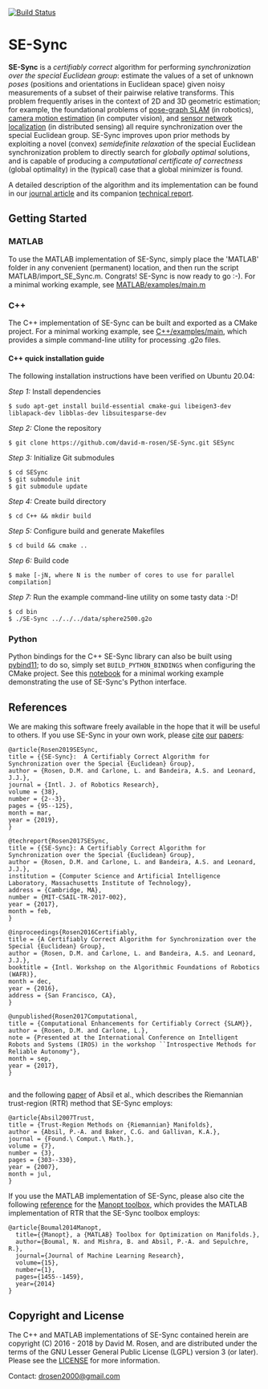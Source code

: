 [![Build Status](https://travis-ci.org/david-m-rosen/SE-Sync.svg?branch=master)](https://travis-ci.org/david-m-rosen/SE-Sync)

# SE-Sync


**SE-Sync** is a *certifiably correct* algorithm for performing *synchronization over the special Euclidean group*: estimate the values of a set of unknown *poses* (positions and orientations in Euclidean space) given noisy measurements of a subset of their pairwise relative transforms.  This problem frequently arises in the context of 2D and 3D geometric estimation; for example, the foundational problems of [pose-graph SLAM](http://domino.informatik.uni-freiburg.de/teaching/ws11/robotics2/pdfs/ls-slam-tutorial.pdf) (in robotics), [camera motion estimation](http://cmp.felk.cvut.cz/ftp/articles/pajdla/Martinec-Pajdla-CVPR-2007.pdf) (in computer vision), and [sensor network localization](https://www.ncbi.nlm.nih.gov/pmc/articles/PMC3741000/) (in distributed sensing) all require synchronization over the special Euclidean group.  SE-Sync improves upon prior methods by exploiting a novel (convex) *semidefinite relaxation* of the special Euclidean synchronization problem to directly search for *globally optimal* solutions, and is capable of producing a *computational certificate of correctness* (global optimality) in the (typical) case that a global minimizer is found.

A detailed description of the algorithm and its implementation can be found in our [journal article](https://github.com/david-m-rosen/SE-Sync/blob/master/SE-Sync%20-%20A%20certifiably%20correct%20algorithm%20for%20synchronization%20over%20the%20special%20Euclidean%20group.pdf) and its companion [technical report](https://github.com/david-m-rosen/SE-Sync/blob/master/SE-Sync%20-%20A%20Certifiably%20Correct%20Algorithm%20for%20Synchronization%20over%20the%20Special%20Euclidean%20Group.pdf).



## Getting Started

### MATLAB

To use the MATLAB implementation of SE-Sync, simply place the 'MATLAB' folder in any convenient (permanent) location, and then run the script MATLAB/import_SE_Sync.m.  Congrats!  SE-Sync is now ready to go :-).  For a minimal working example, see [MATLAB/examples/main.m](https://github.com/david-m-rosen/SE-Sync/blob/master/MATLAB/examples/main.m)

### C++

The C++ implementation of SE-Sync can be built and exported as a CMake project.  For a minimal working example, see [C++/examples/main](https://github.com/david-m-rosen/SE-Sync/blob/master/C%2B%2B/examples/main.cpp), which provides a simple command-line utility for processing .g2o files.

#### C++ quick installation guide

The following installation instructions have been verified on Ubuntu 20.04:

*Step 1:*  Install dependencies
```
$ sudo apt-get install build-essential cmake-gui libeigen3-dev liblapack-dev libblas-dev libsuitesparse-dev
```

*Step 2:*  Clone the repository
```
$ git clone https://github.com/david-m-rosen/SE-Sync.git SESync
```

*Step 3:*  Initialize Git submodules
```
$ cd SESync
$ git submodule init
$ git submodule update
```

*Step 4:*  Create build directory
```
$ cd C++ && mkdir build
```

*Step 5:*  Configure build and generate Makefiles
```
$ cd build && cmake ..
```

*Step 6:*  Build code
```
$ make [-jN, where N is the number of cores to use for parallel compilation]
```

*Step 7:*  Run the example command-line utility on some tasty data :-D!
```
$ cd bin
$ ./SE-Sync ../../../data/sphere2500.g2o 
```

### Python

Python bindings for the C++ SE-Sync library can also be built using [pybind11](https://pybind11.readthedocs.io/en/stable/index.html); to do so, simply set `BUILD_PYTHON_BINDINGS` when configuring the CMake project.  See this [notebook](https://github.com/david-m-rosen/SE-Sync/blob/master/C%2B%2B/examples/PySESync.ipynb) for a minimal working example demonstrating the use of SE-Sync's Python interface.

## References

We are making this software freely available in the hope that it will be useful to others. If you use SE-Sync in your own work, please [cite](https://github.com/david-m-rosen/SE-Sync/blob/master/SE-Sync%20-%20A%20certifiably%20correct%20algorithm%20for%20synchronization%20over%20the%20special%20Euclidean%20group.pdf) [our](https://github.com/david-m-rosen/SE-Sync/blob/master/SE-Sync%20-%20A%20Certifiably%20Correct%20Algorithm%20for%20Synchronization%20over%20the%20Special%20Euclidean%20Group.pdf) [papers](https://github.com/david-m-rosen/SE-Sync/blob/master/A%20Certifiably%20Correct%20Algorithm%20for%20Synchronization%20over%20the%20Special%20Euclidean%20Group.pdf):

```
@article{Rosen2019SESync,
title = {{SE-Sync}:  A Certifiably Correct Algorithm for Synchronization over the Special {Euclidean} Group},
author = {Rosen, D.M. and Carlone, L. and Bandeira, A.S. and Leonard, J.J.},
journal = {Intl. J. of Robotics Research},
volume = {38},
number = {2--3},
pages = {95--125},
month = mar,
year = {2019},
}

@techreport{Rosen2017SESync,
title = {{SE-Sync}: A Certifiably Correct Algorithm for Synchronization over the Special {Euclidean} Group},
author = {Rosen, D.M. and Carlone, L. and Bandeira, A.S. and Leonard, J.J.},
institution = {Computer Science and Artificial Intelligence Laboratory, Massachusetts Institute of Technology},
address = {Cambridge, MA},
number = {MIT-CSAIL-TR-2017-002},
year = {2017},
month = feb,
}

@inproceedings{Rosen2016Certifiably,
title = {A Certifiably Correct Algorithm for Synchronization over the Special {Euclidean} Group},
author = {Rosen, D.M. and Carlone, L. and Bandeira, A.S. and Leonard, J.J.},
booktitle = {Intl. Workshop on the Algorithmic Foundations of Robotics (WAFR)},
month = dec,
year = {2016},
address = {San Francisco, CA},
}

@unpublished{Rosen2017Computational,
title = {Computational Enhancements for Certifiably Correct {SLAM}},
author = {Rosen, D.M. and Carlone, L.},
note = {Presented at the International Conference on Intelligent Robots and Systems (IROS) in the workshop ``Introspective Methods for Reliable Autonomy"},
month = sep,
year = {2017},
}


```

and the following [paper](https://pdfs.semanticscholar.org/90b8/a3b089509dfea2fb83b2e49d77a443b2a3f7.pdf) of Absil et al., which describes the Riemannian trust-region (RTR) method that SE-Sync employs:

```
@article{Absil2007Trust,
title = {Trust-Region Methods on {Riemannian} Manifolds},
author = {Absil, P.-A. and Baker, C.G. and Gallivan, K.A.},
journal = {Found.\ Comput.\ Math.},
volume = {7},
number = {3},
pages = {303--330},
year = {2007},
month = jul,
}
```

If you use the MATLAB implementation of SE-Sync, please also cite the following [reference](http://www.jmlr.org/papers/volume15/boumal14a/boumal14a.pdf) for the [Manopt toolbox](https://www.manopt.org/), which provides the MATLAB implementation of RTR that the SE-Sync toolbox employs:

```
@article{Boumal2014Manopt,
  title={{Manopt}, a {MATLAB} Toolbox for Optimization on Manifolds.},
  author={Boumal, N. and Mishra, B. and Absil, P.-A. and Sepulchre, R.},
  journal={Journal of Machine Learning Research},
  volume={15},
  number={1},
  pages={1455--1459},
  year={2014}
}
```


## Copyright and License 

The C++ and MATLAB implementations of SE-Sync contained herein are copyright (C) 2016 - 2018 by David M. Rosen, and are distributed under the terms of the GNU Lesser General Public License (LGPL) version 3 (or later).  Please see the [LICENSE](https://github.com/david-m-rosen/SE-Sync/blob/master/LICENSE) for more information.

Contact: drosen2000@gmail.com
